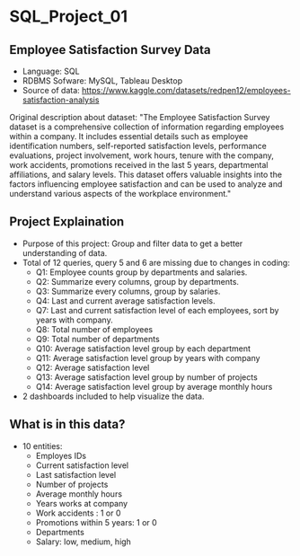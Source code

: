 # SQL_Project_01

## Employee Satisfaction Survey Data
- Language: SQL
- RDBMS Sofware: MySQL, Tableau Desktop
- Source of data: https://www.kaggle.com/datasets/redpen12/employees-satisfaction-analysis

Original description about dataset: "The Employee Satisfaction Survey dataset is a comprehensive collection of information regarding employees within a company. It includes essential details such as employee identification numbers, self-reported satisfaction levels, performance evaluations, project involvement, work hours, tenure with the company, work accidents, promotions received in the last 5 years, departmental affiliations, and salary levels. This dataset offers valuable insights into the factors influencing employee satisfaction and can be used to analyze and understand various aspects of the workplace environment."

## Project Explaination
- Purpose of this project: Group and filter data to get a better understanding of data.
- Total of 12 queries, query 5 and 6 are missing due to changes in coding:
  + Q1: Employee counts group by departments and salaries.
  + Q2: Summarize every columns, group by departments.
  + Q3: Summarize every columns, group by salaries.
  + Q4: Last and current average satisfaction levels.
  + Q7: Last and current satisfaction level of each employees, sort by years with company.
  + Q8: Total number of employees
  + Q9: Total number of departments
  + Q10: Average satisfaction level group by each department
  + Q11: Average satisfaction level group by years with company
  + Q12: Average satisfaction level
  + Q13: Average satisfaction level group by number of projects
  + Q14: Average satisfaction level group by average monthly hours
- 2 dashboards included to help visualize the data. 

## What is in this data?
- 10 entities:
  + Employes IDs
  + Current satisfaction level
  + Last satisfaction level
  + Number of projects
  + Average monthly hours
  + Years works at company
  + Work accidents : 1 or 0
  + Promotions within 5 years: 1 or 0
  + Departments
  + Salary: low, medium, high
